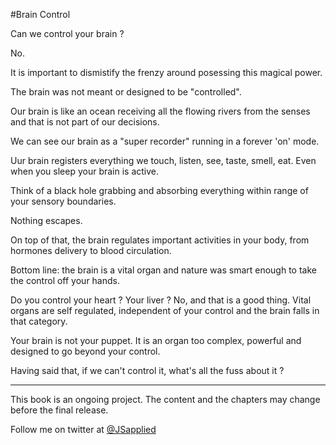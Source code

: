 #Brain Control

Can we control your brain ?

No.

It is important to dismistify the frenzy around posessing this magical power. 

The brain was not meant or designed to be "controlled".

Our brain is like an ocean receiving all the flowing rivers from the senses and that is not part of our decisions. 

We can see our brain as a "super recorder" running in a forever 'on' mode.

Uur brain registers everything we touch, listen, see, taste, smell, eat. Even when you sleep your brain is active. 

Think of a black hole grabbing and absorbing everything within range of your sensory boundaries. 

Nothing escapes.

On top of that, the brain regulates important activities in your body, from hormones delivery to blood circulation.

Bottom line: the brain is a vital organ and nature was smart enough to take the control off your hands. 

Do you control your heart ? Your liver ? No, and that is a good thing. Vital organs are self regulated, independent of your control and the brain falls in that category.

Your brain is not your puppet.   It is an organ too complex, powerful and designed to go beyond your control.

Having said that, if we can't control it, what's all the fuss about it ?


***

This book is an ongoing project. The content and the chapters may change before the final release.

Follow me on twitter at [@JSapplied](https://twitter.com/JSapplied) 


